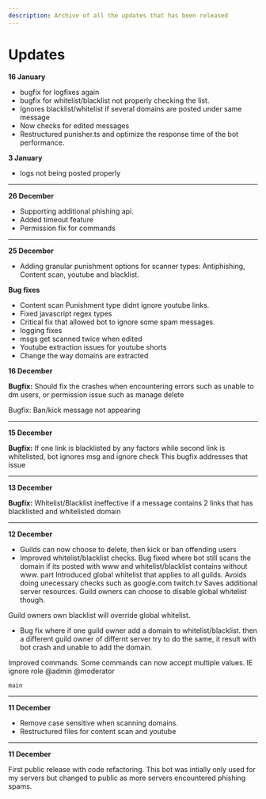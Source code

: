 ```yaml
---
description: Archive of all the updates that has been released
---
```


# Updates

**16 January**

* bugfix for logfixes again
* bugfix for whitelist/blacklist not properly checking the list.&#x20;
* Ignores blacklist/whitelist if several domains are posted under same message
* Now checks for edited messages
* Restructured punisher.ts and optimize the response time of the bot performance.

**3 January**

* logs not being posted properly

****

**26 December**

* Supporting additional phishing api.
* Added timeout feature
* Permission fix for commands

****

**25 December**

* Adding granular punishment options for scanner types: Antiphishing, Content scan, youtube and blacklist.

**Bug fixes**

* Content scan Punishment type didnt ignore youtube links.
* Fixed javascript regex types
* Critical fix that allowed bot to ignore some spam messages.
* logging fixes
* msgs get scanned twice when edited
* Youtube extraction issues for youtube shorts
* Change the way domains are extracted

**16 December**

**Bugfix:** Should fix the crashes when encountering errors such as unable to dm users, or permission issue such as manage delete

Bugfix: Ban/kick message not appearing

****

**15 December**

**Bugfix:** If one link is blacklisted by any factors while second link is whitelisted, bot ignores msg and ignore check This bugfix addresses that issue

****

**13 December**

**Bugfix:** Whitelist/Blacklist ineffective if a message contains 2 links that has blacklisted and whitelisted domain

****

**12 December**

* Guilds can now choose to delete, then kick or ban offending users
* Improved whitelist/blacklist checks. Bug fixed where bot still scans the domain if its posted with www and whitelist/blacklist contains without www. part Introduced global whitelist that applies to all guilds. Avoids doing unecessary checks such as google.com twitch.tv Saves additional server resources. Guild owners can choose to disable global whitelist though.

Guild owners own blacklist will override global whitelist.

* Bug fix where if one guild owner add a domain to whitelist/blacklist. then a different guild owner of differnt server try to do the same, it result with bot crash and unable to add the domain.

Improved commands. Some commands can now accept multiple values. IE ignore role @admin @moderator

```
main 
```

****

**11 December**

* Remove case sensitive when scanning domains.
* Restructured files for content scan and youtube

****

**11 December**

First public release with code refactoring. This bot was intially only used for my servers but changed to public as more servers encountered phishing spams.&#x20;
